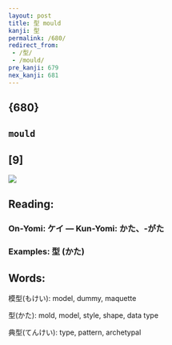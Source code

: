 ```yaml
---
layout: post
title: 型 mould
kanji: 型
permalink: /680/
redirect_from:
 - /型/
 - /mould/
pre_kanji: 679
nex_kanji: 681
---
```


## {680}

## `mould`

## [9]

<div class="stroke"><img src="E59E8B.png" /></div>

## Reading:

### On-Yomi: ケイ &mdash; Kun-Yomi: かた、-がた

### Examples: 型 (かた)

## Words:

模型(もけい): model, dummy, maquette

型(かた): mold, model, style, shape, data type

典型(てんけい): type, pattern, archetypal
